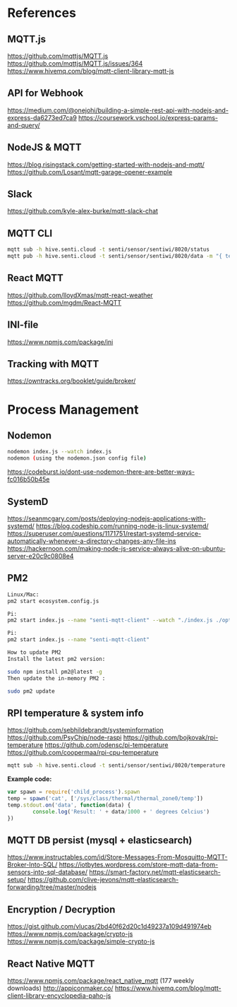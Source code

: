 # References

## MQTT.js
https://github.com/mqttjs/MQTT.js
https://github.com/mqttjs/MQTT.js/issues/364
https://www.hivemq.com/blog/mqtt-client-library-mqtt-js

## API for Webhook
https://medium.com/@onejohi/building-a-simple-rest-api-with-nodejs-and-express-da6273ed7ca9
https://coursework.vschool.io/express-params-and-query/

## NodeJS & MQTT
https://blog.risingstack.com/getting-started-with-nodejs-and-mqtt/
https://github.com/Losant/mqtt-garage-opener-example

## Slack
https://github.com/kyle-alex-burke/mqtt-slack-chat

## MQTT CLI
```sh
mqtt sub -h hive.senti.cloud -t senti/sensor/sentiwi/8020/status
mqtt pub -h hive.senti.cloud -t senti/sensor/sentiwi/8020/data -m "{ text: "Hello world" }"
```

## React MQTT 
https://github.com/lloydXmas/mqtt-react-weather
https://github.com/mgdm/React-MQTT

## INI-file
https://www.npmjs.com/package/ini

## Tracking with MQTT
https://owntracks.org/booklet/guide/broker/

# Process Management

## Nodemon
```sh
nodemon index.js --watch index.js
nodemon (using the nodemon.json config file)
```
https://codeburst.io/dont-use-nodemon-there-are-better-ways-fc016b50b45e

## SystemD
https://seanmcgary.com/posts/deploying-nodejs-applications-with-systemd/
https://blog.codeship.com/running-node-js-linux-systemd/
https://superuser.com/questions/1171751/restart-systemd-service-automatically-whenever-a-directory-changes-any-file-ins
https://hackernoon.com/making-node-js-service-always-alive-on-ubuntu-server-e20c9c0808e4 

## PM2
```sh
Linux/Mac:	
pm2 start ecosystem.config.js

Pi:			
pm2 start index.js --name "senti-mqtt-client" --watch "./index.js ./options.js ./utils/*"

Pi:			
pm2 start index.js --name "senti-mqtt-client"

How to update PM2
Install the latest pm2 version:

sudo npm install pm2@latest -g
Then update the in-memory PM2 :

sudo pm2 update
```

## RPI temperature & system info
https://github.com/sebhildebrandt/systeminformation 
https://github.com/PsyChip/node-raspi
https://github.com/bojkovak/rpi-temperature
https://github.com/odensc/pi-temperature
https://github.com/coopermaa/rpi-cpu-temperature

```sh
mqtt sub -h hive.senti.cloud -t senti/sensor/sentiwi/8020/temperature
```

**Example code:**

```js
var spawn = require('child_process').spawn
temp = spawn('cat', ['/sys/class/thermal/thermal_zone0/temp'])
temp.stdout.on('data', function(data) {
        console.log('Result: ' + data/1000 + ' degrees Celcius')
})
```

## MQTT DB persist (mysql + elasticsearch)
https://www.instructables.com/id/Store-Messages-From-Mosquitto-MQTT-Broker-Into-SQL/ 
https://iotbytes.wordpress.com/store-mqtt-data-from-sensors-into-sql-database/ 
https://smart-factory.net/mqtt-elasticsearch-setup/ 
https://github.com/clive-jevons/mqtt-elasticsearch-forwarding/tree/master/nodejs 

## Encryption / Decryption
https://gist.github.com/vlucas/2bd40f62d20c1d49237a109d491974eb 
https://www.npmjs.com/package/crypto-js 
https://www.npmjs.com/package/simple-crypto-js 

## React Native MQTT
https://www.npmjs.com/package/react_native_mqtt (177 weekly downloads)
http://appiconmaker.co/ 
https://www.hivemq.com/blog/mqtt-client-library-encyclopedia-paho-js 